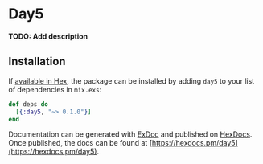 # Day5

**TODO: Add description**

## Installation

If [available in Hex](https://hex.pm/docs/publish), the package can be installed
by adding `day5` to your list of dependencies in `mix.exs`:

```elixir
def deps do
  [{:day5, "~> 0.1.0"}]
end
```

Documentation can be generated with [ExDoc](https://github.com/elixir-lang/ex_doc)
and published on [HexDocs](https://hexdocs.pm). Once published, the docs can
be found at [https://hexdocs.pm/day5](https://hexdocs.pm/day5).

